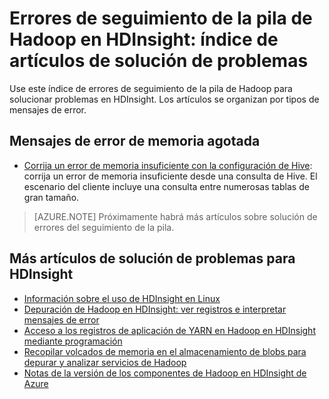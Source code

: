 <properties
	pageTitle="Mensajes de error de seguimiento de la pila de Hadoop | Microsoft Azure"
	description="Índice de los mensajes de error del seguimiento de la pila de Hadoop en HDInsight. Encuentre el error en la lista para ver la información de solución de problemas."
	keywords="seguimiento de la pila, mensajes de error"
	services="hdinsight"
	documentationCenter="NA"
	authors="cjgronlund"
	manager="paulettm"
	editor="cgronlun"/>

<tags
	ms.service="hdinsight"
	ms.devlang="NA"
	ms.topic="article"
	ms.tgt_pltfrm="NA"
	ms.workload="big-data"
	ms.date="12/09/2015"
	ms.author="rashimg;cgronlun"/>

# Errores de seguimiento de la pila de Hadoop en HDInsight: índice de artículos de solución de problemas

Use este índice de errores de seguimiento de la pila de Hadoop para solucionar problemas en HDInsight. Los artículos se organizan por tipos de mensajes de error.

## Mensajes de error de memoria agotada
* [Corrija un error de memoria insuficiente con la configuración de Hive](hdinsight-hadoop-hive-out-of-memory-error-oom.md): corrija un error de memoria insuficiente desde una consulta de Hive. El escenario del cliente incluye una consulta entre numerosas tablas de gran tamaño.

> [AZURE.NOTE] Próximamente habrá más artículos sobre solución de errores del seguimiento de la pila.

## Más artículos de solución de problemas para HDInsight

* [Información sobre el uso de HDInsight en Linux](hdinsight-hadoop-linux-information.md)
* [Depuración de Hadoop en HDInsight: ver registros e interpretar mensajes de error](hdinsight-debug-jobs.md)
* [Acceso a los registros de aplicación de YARN en Hadoop en HDInsight mediante programación](hdinsight-hadoop-access-yarn-app-logs.md)
* [Recopilar volcados de memoria en el almacenamiento de blobs para depurar y analizar servicios de Hadoop](hdinsight-hadoop-collect-debug-heap-dumps.md)
* [Notas de la versión de los componentes de Hadoop en HDInsight de Azure](hdinsight-release-notes.md)

<!---HONumber=AcomDC_0218_2016-->
